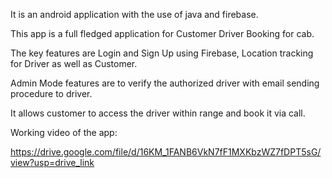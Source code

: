 It is an android application with the use of java and firebase.

This app is a full fledged application for Customer Driver Booking for cab.

The key features are Login and Sign Up using Firebase, Location tracking for Driver as well as Customer.

Admin Mode features are to verify the authorized driver with email sending procedure to driver.

It allows customer to access the driver within range and book it via call.

Working video of the app:

https://drive.google.com/file/d/16KM_1FANB6VkN7fF1MXKbzWZ7fDPT5sG/view?usp=drive_link
